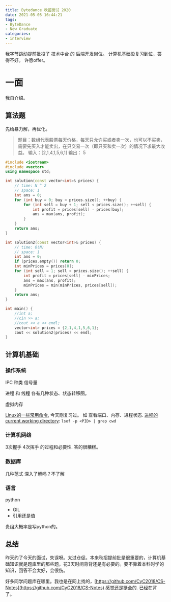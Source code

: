 ```yaml
---
title: Bytedance 秋招面试 2020
date: 2021-05-05 16:44:21
tags:
- ByteDance
- New Graduate
categories:
- interview
---
```


我字节跳动提前批投了 技术中台 的 后端开发岗位。
计算机基础没复习到位，答得不好。
许愿offer。

# 一面

我自介绍。

## 算法题

先给暴力解，再优化。

>题目：数组代表股票每天价格，每天只允许买或者卖一次，也可以不买卖，需要先买入才能卖出，在只交易一次（即只买和卖一次）的情况下求最大收益。
输入：[2,1,4,1,5,6,1]
输出： 5 

```cpp
#include <iostream>
#include <vector>
using namespace std;

int solution(const vector<int>& prices) {
    // time: N ^ 2
    // space: 1
    int ans = 0;
    for (int buy = 0; buy < prices.size(); ++buy) {
        for (int sell = buy + 1; sell < prices.size(); ++sell) {
            int profit = prices[sell] - prices[buy];
            ans = max(ans, profit);
        }
    }
    return ans;
}

int solution2(const vector<int>& prices) {
    // time: O(N)
    // space: 1
    int ans = 0;
    if (prices.empty()) return 0;
    int minPrices = prices[0];
    for (int sell = 1; sell < prices.size(); ++sell) {
        int profit = prices[sell] - minPrices;
        ans = max(ans, profit);
        minPrices = min(minPrices, prices[sell]);
    }
    return ans;
}

int main() {
    //int a;
    //cin >> a;
    //cout << a << endl;
    vector<int> prices = {2,1,4,1,5,6,1};
    cout << solution2(prices) << endl;
}
```

## 计算机基础

### 操作系统

IPC 种类
信号量

进程 和 线程
各有几种状态、状态转移图。

虚拟内存

[Linux的一些常用命令](https://linuxtools-rst.readthedocs.io/zh_CN/latest/tool/ldd.html), 今天刚复习过。
如 查看端口、内存、进程状态.
[进程的current working directory](https://unix.stackexchange.com/questions/94357/find-out-current-working-directory-of-a-running-process): `lsof -p <PID> | grep cwd`

### 计算机网络

3次握手 4次挥手 的过程和必要性. 答的很糟糕。

### 数据库

几种范式
深入了解吗？不了解

### 语言

python
- GIL
- 引用还是值

贵组大概率是写python的。


## 总结

昨天约了今天的面试，失误呀。太过仓促。本来秋招提前批是很重要的，计算机基础知识就是题库里的那些题，花3天时间背背还是有必要的。要不靠着本科时学的知识，回答不会太好，会很伤。

好多同学问题库在哪里。我也是在网上找的，[https://github.com/CyC2018/CS-Notes](https://github.com/CyC2018/CS-Notes)
感觉还是挺全的. 已经在背了。
